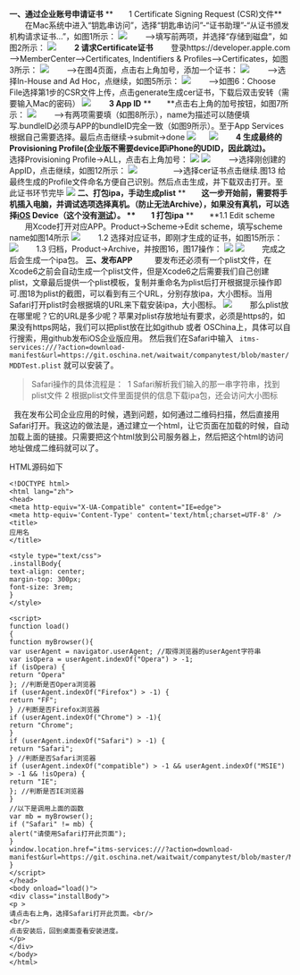 **一、通过企业账号申请证书**
**　　1 Certificate Signing Request (CSR)文件**
　　在Mac系统中进入“钥匙串访问”，选择“钥匙串访问”-“证书助理”-“从证书颁发机构请求证书…”，如图1所示：
![](http://upload-images.jianshu.io/upload_images/1708973-f94e36cd75db4c7c.png?imageMogr2/auto-orient/strip%7CimageView2/2/w/1240)
　　—>填写前两项，并选择“存储到磁盘”，如图2所示：
![](http://upload-images.jianshu.io/upload_images/1708973-357fc0883abe9d20.png?imageMogr2/auto-orient/strip%7CimageView2/2/w/1240)
　　**2 请求Certificate证书**
　　登录https://developer.apple.com —>MemberCenter—>Certificates, Indentifiers & Profiles—>Certificates，如图3所示：
![](http://upload-images.jianshu.io/upload_images/1708973-d991f3b5bd16c747.png?imageMogr2/auto-orient/strip%7CimageView2/2/w/1240)
　　—>在图4页面，点击右上角加号，添加一个证书：
![](http://upload-images.jianshu.io/upload_images/1708973-103d8e7fb2287368.png?imageMogr2/auto-orient/strip%7CimageView2/2/w/1240)
　　—>选择In-House and Ad Hoc，点继续，如图5所示：
![](http://upload-images.jianshu.io/upload_images/1708973-6a2fed64cd8a6c05.png?imageMogr2/auto-orient/strip%7CimageView2/2/w/1240)
　　—>如图6：Choose File选择第1步的CSR文件上传，点击generate生成cer证书，下载后双击安转（需要输入Mac的密码）
![](http://upload-images.jianshu.io/upload_images/1708973-39249344553359bc.png?imageMogr2/auto-orient/strip%7CimageView2/2/w/1240)
　　**3 App ID**
**　　**点击右上角的加号按钮，如图7所示：
![](http://upload-images.jianshu.io/upload_images/1708973-21a61ebabb6e03b9.png?imageMogr2/auto-orient/strip%7CimageView2/2/w/1240)
　　—>有两项需要填（如图8所示），name为描述可以随便填写.bundleID必须与APP的bundleID完全一致（如图9所示）。至于App Services根据自己需要选择。最后点击继续->submit->done
![](http://upload-images.jianshu.io/upload_images/1708973-c9f9d3ce8e8e65c6.png?imageMogr2/auto-orient/strip%7CimageView2/2/w/1240)
 
 
 ![](http://upload-images.jianshu.io/upload_images/1708973-667884cecafbfd5e.png?imageMogr2/auto-orient/strip%7CimageView2/2/w/1240)
　　**4 生成最终的Provisioning Profile(企业版不需要device即iPhone的UDID，因此跳过)。**
　　选择Provisioning Profile->ALL，点击右上角加号：
![](http://upload-images.jianshu.io/upload_images/1708973-77803fa458679baf.png?imageMogr2/auto-orient/strip%7CimageView2/2/w/1240) ![](http://upload-images.jianshu.io/upload_images/1708973-b8cfc4da62159429.png?imageMogr2/auto-orient/strip%7CimageView2/2/w/1240)
　　—>选择刚创建的AppID，点击继续，如图12所示：
![](http://upload-images.jianshu.io/upload_images/1708973-345b6dbbb0077cbc.png?imageMogr2/auto-orient/strip%7CimageView2/2/w/1240)
　　
　　—>选择cer证书点击继续.图13 给最终生成的Profile文件命名方便自己识别。然后点击生成，并下载双击打开。至此证书环节完毕
![](http://upload-images.jianshu.io/upload_images/1708973-8fc74317bef05df6.png?imageMogr2/auto-orient/strip%7CimageView2/2/w/1240)
**二、打包ipa，手动生成plist**
**　　**这一步开始前，需要将手机插入电脑，并调试选项选择真机。（防止无法Archive），如果没有真机，可以选择[iOS](http://lib.csdn.net/base/ios) Device（这个没有[测试](http://lib.csdn.net/base/softwaretest)）。
**　　1 打包ipa**
**　　**1.1 Edit scheme
　　用Xcode打开对应APP。Product->Scheme->Edit scheme，填写scheme name如图14所示
![](http://upload-images.jianshu.io/upload_images/1708973-a7f4170fdcbe9dea.png?imageMogr2/auto-orient/strip%7CimageView2/2/w/1240)
　　1.2 选择对应证书，即刚才生成的证书，如图15所示：
![](http://upload-images.jianshu.io/upload_images/1708973-f1f709ea7410da3b.png?imageMogr2/auto-orient/strip%7CimageView2/2/w/1240)
　　1.3 归档，Product->Archive，并按图16，图17操作：
![](http://upload-images.jianshu.io/upload_images/1708973-0d27dcf75395d25b.png?imageMogr2/auto-orient/strip%7CimageView2/2/w/1240)
![](http://upload-images.jianshu.io/upload_images/1708973-58fb1caec6ebc42f.png?imageMogr2/auto-orient/strip%7CimageView2/2/w/1240)
　　完成之后会生成一个ipa包。
**三、发布APP**
 
　　要发布还必须有一个plist文件，在Xcode6之前会自动生成一个plist文件，但是Xcode6之后需要我们自己创建plist，文章最后提供一个plist模板，复制并重命名为plist后打开根据提示操作即可.图18为plist的截图，可以看到有三个URL，分别存放ipa，大小图标。当用Safari打开plist时会根据填的URL来下载安装ipa，大小图标。
![](http://upload-images.jianshu.io/upload_images/1708973-8f87eb64c1613c36.png?imageMogr2/auto-orient/strip%7CimageView2/2/w/1240)
　　那么plist放在哪里呢？它的URL是多少呢？苹果对plist存放地址有要求，必须是https的，如果没有https网站，我们可以把plist放在比如github 或者 OSChina上，具体可以自行搜索，用github发布iOS企业版应用。
然后我们在Safari中输入
` itms-services:///?action=download-manifest&url=https://git.oschina.net/waitwait/companytest/blob/master/MDDTest.plist`
就可以安装了。

>Safari操作的具体流程是：
 1 Safari解析我们输入的那一串字符串，找到plist文件
2 根据plist文件里面提供的信息下载ipa包，还会访问大小图标

   我在发布公司企业应用的时候，遇到问题，如何通过二维码扫描，然后直接用Safari打开。我这边的做法是，通过建立一个html，让它页面在加载的时候，自动加载上面的链接。只需要把这个html放到公司服务器上，然后把这个html的访问地址做成二维码就可以了。

HTML源码如下
```
<!DOCTYPE html>
<html lang="zh">
<head>
<meta http-equiv="X-UA-Compatible" content="IE=edge">
<meta http-equiv='Content-Type' content='text/html;charset=UTF-8' />
<title>
应用名
</title>

<style type="text/css">
.installBody{
text-align: center;
margin-top: 300px;
font-size: 3rem;
}
</style>

<script>
function load()
{
function myBrowser(){
var userAgent = navigator.userAgent; //取得浏览器的userAgent字符串
var isOpera = userAgent.indexOf("Opera") > -1;
if (isOpera) {
return "Opera"
}; //判断是否Opera浏览器
if (userAgent.indexOf("Firefox") > -1) {
return "FF";
} //判断是否Firefox浏览器
if (userAgent.indexOf("Chrome") > -1){
return "Chrome";
}
if (userAgent.indexOf("Safari") > -1) {
return "Safari";
} //判断是否Safari浏览器
if (userAgent.indexOf("compatible") > -1 && userAgent.indexOf("MSIE") > -1 && !isOpera) {
return "IE";
}; //判断是否IE浏览器
}
//以下是调用上面的函数
var mb = myBrowser();
if ("Safari" != mb) {
alert("请使用Safari打开此页面");
}
window.location.href="itms-services:///?action=download-manifest&url=https://git.oschina.net/waitwait/companytest/blob/master/MDDTest.plist";
}
</script>
</head>
<body onload="load()">
<div class="installBody">
<p >
请点击右上角，选择Safari打开此页面。<br/>
<br/>
点击安装后，回到桌面查看安装进度。
</p>
</div>
</body>
</html>
```
